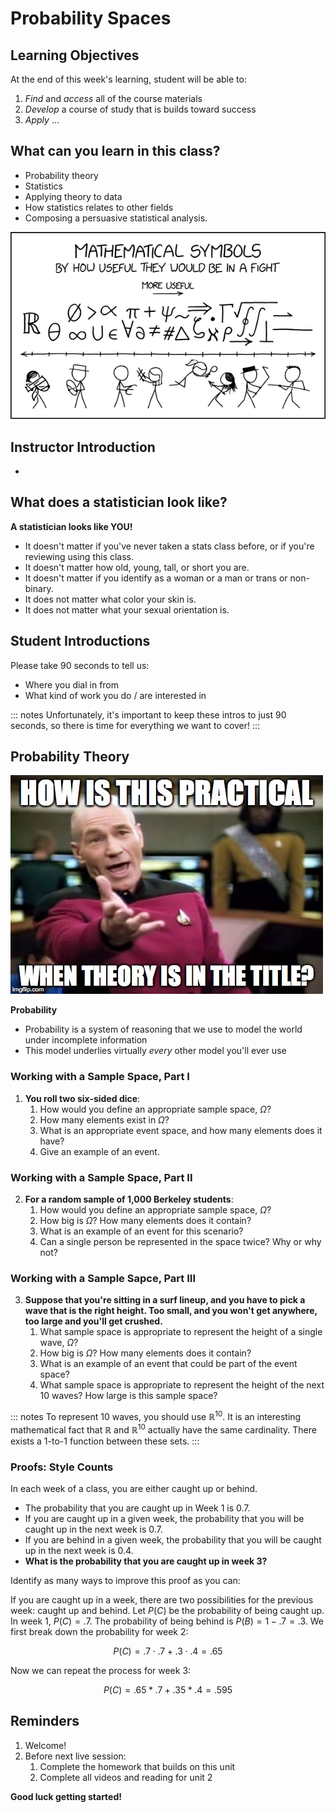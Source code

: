 # Probability Spaces

## Learning Objectives 

At the end of this week's learning, student will be able to: 

1. *Find* and *access* all of the course materials
2. *Develop* a course of study that is builds toward success
3. *Apply* ... 

## What can you learn in this class? 

- Probability theory
- Statistics
- Applying theory to data
- How statistics relates to other fields
- Composing a persuasive statistical analysis. 

![xkcd](./images/mathematical_symbol_fight.png)


## Instructor Introduction 

- 

## What does a statistician look like?

**A statistician looks like YOU!**

- It doesn't matter if you've never taken a stats class before, or if you're reviewing using this class. 
- It doesn't matter how old, young, tall, or short you are.
- It doesn't matter if you identify as a woman or a man or trans or non-binary.
- It does not matter what color your skin is.
- It does not matter what your sexual orientation is.

## Student Introductions

Please take 90 seconds to tell us:

- Where you dial in from
- What kind of work you do / are interested in

::: notes
Unfortunately, it's important to keep these intros to just 90 seconds, so there is time for everything we want to cover! 
:::


## Probability Theory

![picard](./images/picard.jpg)

**Probability** 

- Probability is a system of reasoning that we use to model the world under incomplete information
- This model underlies virtually *every* other model you'll ever use

### Working with a Sample Space, Part I

1. **You roll two six-sided dice**: 
    1. How would you define an appropriate sample space, $\Omega$? 
    2. How many elements exist in $\Omega$? 
    3. What is an appropriate event space, and how many elements does it have?
    4. Give an example of an event.

### Working with a Sample Space, Part II

2. **For a random sample of 1,000 Berkeley students**:   
    1. How would you define an appropriate sample space, $\Omega$? 
    2. How big is $\Omega$? How many elements does it contain? 
    3. What is an example of an event for this scenario?
    4. Can a single person be represented in the space twice? Why or why not? 
    
### Working with a Sample Sapce, Part III

3. **Suppose that you're sitting in a surf lineup, and you have to pick a wave that is the right height. Too small, and you won't get anywhere, too large and you'll get crushed.** 
    1. What sample space is appropriate to represent the height of a single wave, $\Omega$? 
    2. How big is $\Omega$? How many elements does it contain? 
    3. What is an example of an event that could be part of the event space?
    4. What sample space is appropriate to represent the height of the next 10 waves?  How large is this sample space?
    
::: notes
To represent 10 waves, you should use $\mathbb{R}^{10}$.  It is an interesting mathematical fact that $\mathbb{R}$ and $\mathbb{R}^{10}$ actually have the same cardinality.  There exists a 1-to-1 function between these sets.
:::
    
    
### Proofs: Style Counts

In each week of a class, you are either caught up or behind.

- The probability that you are caught up in Week 1 is 0.7. 
- If you are caught up in a given week, the probability that you will be caught up in the next week is 0.7. 
- If you are behind in a given week, the probability that you will be caught up in the next week is 0.4. 
- **What is the probability that you are caught up in week 3?**

Identify as many ways to improve this proof as you can:

If you are caught up in a week, there are two possibilities for the previous week: caught up and behind.  Let $P(C)$ be the probability of being caught up.  In week 1, $P(C) = .7$.  The probability of being behind is $P(B) = 1 - .7 = .3$.  We first break down the probability for week 2:

$$P(C) = .7 \cdot .7 + .3 \cdot .4 = .65$$

Now we can repeat the process for week 3:

$$P(C) = .65 * .7 + .35 * .4 = .595$$

## Reminders

1. Welcome! 
2. Before next live session: 
    1. Complete the homework that builds on this unit
    2. Complete all videos and reading for unit 2

**Good luck getting started!**
